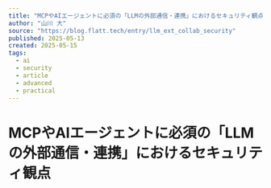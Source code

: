```yaml
---
title: "MCPやAIエージェントに必須の「LLMの外部通信・連携」におけるセキュリティ観点"
author: "山川 大"
source: "https://blog.flatt.tech/entry/llm_ext_collab_security"
published: 2025-05-13
created: 2025-05-15
tags:
  - ai
  - security
  - article
  - advanced
  - practical
---
```


# MCPやAIエージェントに必須の「LLMの外部通信・連携」におけるセキュリティ観点 